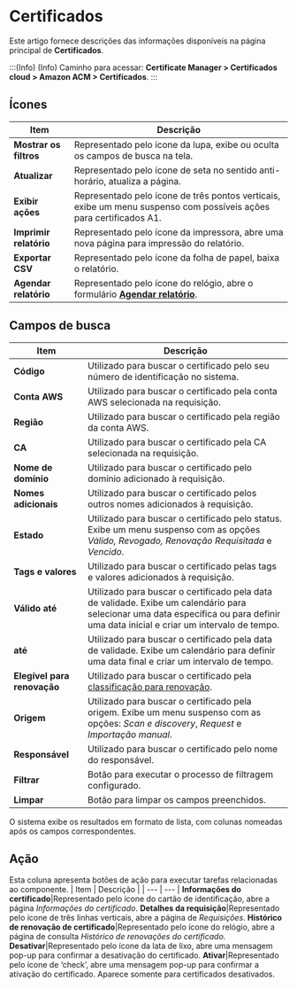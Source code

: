# Certificados

Este artigo fornece descrições das informações disponíveis na página principal de **Certificados**.

:::(Info) (Info)
Caminho para acessar: **Certificate Manager > Certificados cloud > Amazon ACM > Certificados**.
:::

## Ícones

| Item | Descrição |
| --- | --- |
| **Mostrar os filtros** |Representado pelo ícone da lupa, exibe ou oculta os campos de busca na tela.|
| **Atualizar** |Representado pelo ícone de seta no sentido anti-horário, atualiza a página.|
| **Exibir ações** |Representado pelo ícone de três pontos verticais, exibe um menu suspenso com possíveis ações para certificados A1.|
| **Imprimir relatório** |Representado pelo ícone da impressora, abre uma nova página para impressão do relatório.|
| **Exportar CSV** |Representado pelo ícone da folha de papel, baixa o relatório.|
| **Agendar relatório** |Representado pelo ícone do relógio, abre o formulário **[Agendar relatório](/v4/docs/pt/general-information-how-to-issue-download-and-schedule-device-reports)**. |

## Campos de busca
| Item | Descrição |
| --- | --- |
**Código**|Utilizado para buscar o certificado pelo seu número de identificação no sistema.
**Conta AWS**|Utilizado para buscar o certificado pela conta AWS selecionada na requisição.
**Região**|Utilizado para buscar o certificado pela região da conta AWS.
**CA**|Utilizado para buscar o certificado pela CA selecionada na requisição.
**Nome de domínio**|Utilizado para buscar o certificado pelo domínio adicionado à requisição.
**Nomes adicionais**|Utilizado para buscar o certificado pelos outros nomes adicionados à requisição.
**Estado**|Utilizado para buscar o certificado pelo status. Exibe um menu suspenso com as opções *Válido, Revogado, Renovação Requisitada* e *Vencido*.
**Tags e valores**|Utilizado para buscar o certificado pelas tags e valores adicionados à requisição.
**Válido até**|Utilizado para buscar o certificado pela data de validade. Exibe um calendário para selecionar uma data específica ou para definir uma data inicial e criar um intervalo de tempo.
**até**|Utilizado para buscar o certificado pela data de validade. Exibe um calendário para definir uma data final e criar um intervalo de tempo.
**Elegível para renovação**|Utilizado para buscar o certificado pela [classificação para renovação](https://docs.aws.amazon.com/pt_br/acm/latest/userguide/managed-renewal.html). 
**Origem**|Utilizado para buscar o certificado pela origem. Exibe um menu suspenso com as opções: *Scan e discovery*, *Request* e *Importação manual*.
**Responsável**|Utilizado para buscar o certificado pelo nome do responsável.
**Filtrar**|Botão para executar o processo de filtragem configurado.
**Limpar**|Botão para limpar os campos preenchidos.

O sistema exibe os resultados em formato de lista, com colunas nomeadas após os campos correspondentes.

## Ação
Esta coluna apresenta botões de ação para executar tarefas relacionadas ao componente.
| Item | Descrição |
| --- | --- |
**Informações do certificado**|Representado pelo ícone do cartão de identificação, abre a página *Informações do certificado*.
**Detalhes da requisição**|Representado pelo ícone de três linhas verticais, abre a página de *Requisições*. 
**Histórico de renovação de certificado**|Representado pelo ícone do relógio, abre a página de consulta *Histórico de renovações do certificado*.
**Desativar**|Representado pelo ícone da lata de lixo, abre uma mensagem pop-up para confirmar a desativação do certificado.
**Ativar**|Representado pelo ícone de ‘check’, abre uma mensagem pop-up para confirmar a ativação do certificado. Aparece somente para certificados desativados.



